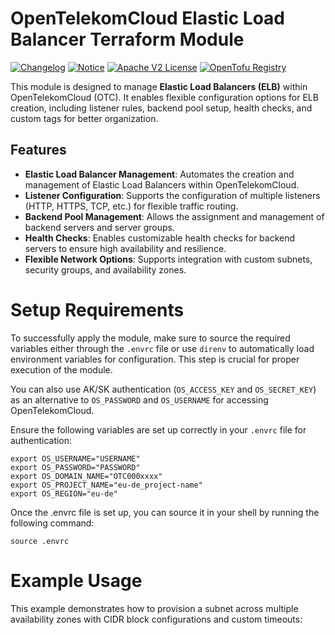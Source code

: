 # OpenTelekomCloud Elastic Load Balancer Terraform Module

[![Changelog](https://img.shields.io/badge/changelog-release-green.svg)](CHANGELOG.md)
[![Notice](https://img.shields.io/badge/notice-copyright-blue.svg)](NOTICE)
[![Apache V2 License](https://img.shields.io/badge/license-Apache%20V2-orange.svg)](LICENSE)
[![OpenTofu Registry](https://img.shields.io/badge/opentofu-registry-yellow.svg)](https://search.opentofu.org/module/CloudAstro/elb/opentelekomcloud/)

This module is designed to manage **Elastic Load Balancers (ELB)** within OpenTelekomCloud (OTC). It enables flexible configuration options for ELB creation, including listener rules, backend pool setup, health checks, and custom tags for better organization.

## Features

- **Elastic Load Balancer Management**: Automates the creation and management of Elastic Load Balancers within OpenTelekomCloud.
- **Listener Configuration**: Supports the configuration of multiple listeners (HTTP, HTTPS, TCP, etc.) for flexible traffic routing.
- **Backend Pool Management**: Allows the assignment and management of backend servers and server groups.
- **Health Checks**: Enables customizable health checks for backend servers to ensure high availability and resilience.
- **Flexible Network Options**: Supports integration with custom subnets, security groups, and availability zones.

# Setup Requirements

To successfully apply the module, make sure to source the required variables either through the `.envrc` file or use `direnv` to automatically load environment variables for configuration. This step is crucial for proper execution of the module.

You can also use AK/SK authentication (`OS_ACCESS_KEY` and `OS_SECRET_KEY`) as an alternative to `OS_PASSWORD` and `OS_USERNAME` for accessing OpenTelekomCloud.

Ensure the following variables are set up correctly in your `.envrc` file for authentication:

```shell
export OS_USERNAME="USERNAME"
export OS_PASSWORD="PASSWORD"
export OS_DOMAIN_NAME="OTC000xxxx"
export OS_PROJECT_NAME="eu-de_project-name"
export OS_REGION="eu-de"
```

Once the .envrc file is set up, you can source it in your shell by running the following command:

```shell
source .envrc
```

# Example Usage

This example demonstrates how to provision a subnet across multiple availability zones with CIDR block configurations and custom timeouts:
